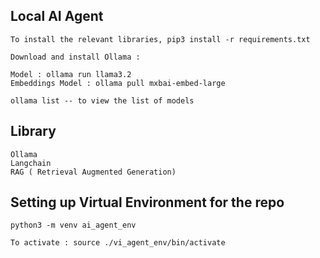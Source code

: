 ## Local AI Agent

    To install the relevant libraries, pip3 install -r requirements.txt

    Download and install Ollama : 
    
    Model : ollama run llama3.2
    Embeddings Model : ollama pull mxbai-embed-large

    ollama list -- to view the list of models
    


## Library

    Ollama
    Langchain
    RAG ( Retrieval Augmented Generation)

## Setting up Virtual Environment for the repo

    python3 -m venv ai_agent_env

    To activate : source ./vi_agent_env/bin/activate


